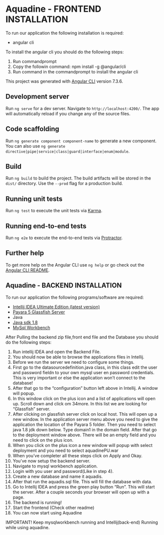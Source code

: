 # Aquadine - FRONTEND INSTALLATION

To run our application the following installation is required:

* angular cli 

To install the angular cli you should do the following steps:

1. Run commandprompt
2. Copy the followin command: npm install -g @angular/cli
3. Run command in the commandprompt to install the angular cli

This project was generated with [Angular CLI](https://github.com/angular/angular-cli) version 7.3.6.

## Development server

Run `ng serve` for a dev server. Navigate to `http://localhost:4200/`. The app will automatically reload if you change any of the source files.

## Code scaffolding

Run `ng generate component component-name` to generate a new component. You can also use `ng generate directive|pipe|service|class|guard|interface|enum|module`.

## Build

Run `ng build` to build the project. The build artifacts will be stored in the `dist/` directory. Use the `--prod` flag for a production build.

## Running unit tests

Run `ng test` to execute the unit tests via [Karma](https://karma-runner.github.io).

## Running end-to-end tests

Run `ng e2e` to execute the end-to-end tests via [Protractor](http://www.protractortest.org/).

## Further help

To get more help on the Angular CLI use `ng help` or go check out the [Angular CLI README](https://github.com/angular/angular-cli/blob/master/README.md).

## Aquadine - BACKEND INSTALLATION

To run our application the following programs/software are required:

* [Intellij IDEA Ultimate Edition (latest version)](https://www.jetbrains.com/idea/download/#section=windows)
* [Payara 5 Glassfish Server](https://www.payara.fish/software/downloads/all-downloads/)
* Java
* [Java sdk 1.8 ](http://www.oracle.com/technetwork/java/javase/downloads/jdk8-downloads-2133151.html)
* [MySql Workbench](https://dev.mysql.com/downloads/workbench/)



After Pulling the backend zip file,front end file and the Database you should do the following steps:

1. Run intellij IDEA and open the Backend File.
2. You should now be able to browse the applications files in Intellij.
3. Before we run the server we need to configure some things.
4. First go to the datasourcedefinition.java class, in this class edit the user and password fieldn to your own mysql user en password credentials. This is very important or else the application won’t connect to the database!
5. After that go to the “configuration” button left above in Intellij. A window will popup.
6. In this window click on the plus icon and a list of applications will open up. Scroll down and click om 34more. In this list we are looking for “Glassfish” server.
7. After clicking on glassfish server click on local host. This will open up a new window. In the application server menu above you need to give the application the location of the Payara 5 folder. Then you need to select java 1.8 jdk down below. Type domain1 in the domain field. After that go to the deployment window above. There will be an empty field and you need to click on the plus icon.
8. When you click on the plus icon a new window will popup with select deployment and you need to select aquadinePU.war
9. When you’ve completer all these steps click on Apply and Okay.
10. You’ve now setup the backend server.
11. Navigate to mysql workbench application. 
12. Login with you user and password(Like in step 4).
13. Create a new database and name it aquadis. 
14. After that run the aquadis.sql file. This will fill the database with data.
15. Go to Intellij IDEA and press the green play button “Run”. This will start the server. After a couple seconds your browser will open up with a page.
16. The backend is running!
17. Start the frontend (Check other readme)
18. You can now start using Aquadine

IMPORTANT!
Keep mysqlworkbench running and Intellij(back-end) Running while using aquadine.
